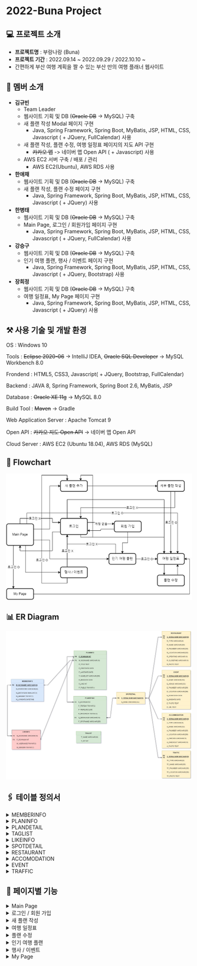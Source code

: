 # 2022-Buna Project

## 💻 프로젝트 소개
- **프로젝트명** : 부랑나랑 (Buna)
- **프로젝트 기간** : 2022.09.14 ~ 2022.09.29 / 2022.10.10 ~
- 간편하게 부산 여행 계획을 짤 수 있는 부산 만의 여행 플래너 웹사이트

## 👀 멤버 소개
- **김규빈**
	- Team Leader
	- 웹사이트 기획 및 DB (~~Oracle DB~~ -> MySQL) 구축
	- 새 플랜 작성 Modal 페이지 구현
		- Java, Spring Framework, Spring Boot, MyBatis, JSP, HTML, CSS, Javascript ( + JQuery, FullCalendar) 사용
	- 새 플랜 작성, 플랜 수정, 여행 일정표 페이지의 지도 API 구현
		- ~~카카오 맵~~ -> 네이버 맵 Open API ( + Javascript) 사용
	- AWS EC2 서버 구축 / 배포 / 관리
	    - AWS EC2(Ubuntu), AWS RDS 사용
- **한애채**
	- 웹사이트 기획 및 DB (~~Oracle DB~~ -> MySQL) 구축
	- 새 플랜 작성, 플랜 수정 페이지 구현
		- Java, Spring Framework, Spring Boot, MyBatis, JSP, HTML, CSS, Javascript ( + JQuery) 사용 
- **한병태**
	- 웹사이트 기획 및 DB (~~Oracle DB~~ -> MySQL) 구축
	- Main Page, 로그인 / 회원가입 페이지 구현
		-  Java, Spring Framework, Spring Boot, MyBatis, JSP, HTML, CSS, Javascript ( + JQuery, FullCalendar) 사용
- **강승구**
	-  웹사이트 기획 및 DB (~~Oracle DB~~ -> MySQL) 구축
	-  인기 여행 플랜, 행사 / 이벤트 페이지 구현
		-  Java, Spring Framework, Spring Boot, MyBatis, JSP, HTML, CSS, Javascript ( + JQuery, Bootstrap) 사용
- **장희정**
	- 웹사이트 기획 및 DB (~~Oracle DB~~ -> MySQL) 구축
	- 여행 일정표, My Page 페이지 구현
		-  Java, Spring Framework, Spring Boot, MyBatis, JSP, HTML, CSS, Javascript ( + JQuery) 사용

## ⚒ 사용 기술 및 개발 환경
OS : Windows 10

Tools : ~~Eclipse 2020-06~~ -> IntelliJ IDEA, ~~Oracle SQL Developer~~ -> MySQL Workbench 8.0

Frondend : HTML5, CSS3, Javascript( + JQuery, Bootstrap, FullCalendar)

Backend : JAVA 8, Spring Framework, Spring Boot 2.6, MyBatis, JSP

Database : ~~Oracle XE 11g~~ -> MySQL 8.0

Build Tool : ~~Maven~~ -> Gradle

Web Application Server : Apache Tomcat 9

Open API : ~~카카오 지도 Open API~~ -> 네이버 맵 Open API

Cloud Server : AWS EC2 (Ubuntu 18.04), AWS RDS (MySQL)

## 📐 Flowchart
<img src="./images/flowchart.jpg">

## 📊 ER Diagram
<img src="./images/erd.jpg">

## 🖇 테이블 정의서
<details>
<summary>MEMBERINFO</summary>
<div markdown="1">
<img src="./images/table1.JPG">
</div>
</details>
<details>
<summary>PLANINFO</summary>
<div markdown="1">
<img src="./images/table2.JPG">
</div>
</details>
<details>
<summary>PLANDETAIL</summary>
<div markdown="1">
<img src="./images/table3.JPG">
</div>
</details>
<details>
<summary>TAGLIST</summary>
<div markdown="1">
<img src="./images/table4.JPG">
</div>
</details>
<details>
<summary>LIKEINFO</summary>
<div markdown="1">
<img src="./images/table9.JPG">
</div>
</details>
<details>
<summary>SPOTDETAIL</summary>
<div markdown="1">
<img src="./images/table5.JPG">
</div>
</details>
<details>
<summary>RESTAURANT</summary>
<div markdown="1">
<img src="./images/table6.JPG">
</div>
</details>
<details>
<summary>ACCOMODATION</summary>
<div markdown="1">
<img src="./images/table8.JPG">
</div>
</details>
<details>
<summary>EVENT</summary>
<div markdown="1">
<img src="./images/table7.JPG">
</div>
</details>
<details>
<summary>TRAFFIC</summary>
<div markdown="1">
<img src="./images/table10.JPG">
</div>
</details>

## 📑 페이지별 기능
<details>
<summary>Main Page</summary>
<div markdown="1">
<img src="./images/mainpage.jpg">
<p>▣ 로그인한 회원이 이미 작성한 플랜이 있을 경우, 여행일까지의 D-Day를 표시</p>
<p>▣ 여행 혼잡도 캘린더를 이용해 상대적으로 여유로운 여행 날짜 선택을 도움</p>
<p>▶ 날짜별 모든 회원의 플랜 수를 이용해 기준별로 세 가지 색상으로 표시</p>
</div>
</details>
<details>
<summary>로그인 / 회원 가입</summary>
<div markdown="1">
<img src="./images/login.jpg"><img src="./images/signup.jpg">
</div>
</details>
<details>
<summary>새 플랜 작성</summary>
<div markdown="1">
<img src="./images/newplan2.jpg"><img src="./images/newplan1.jpg">
<p>▣ 원하는 여행 날짜를 드래그하면 날짜 입력란에 자동으로 입력</p>
<p>▣ 추천 태그를 이용한 간편한 태그 추가 가능</p>
<p>▣ 부산의 교통, 숙소, 맛집, 행사 등을 클릭만으로 편리한 플랜 작성 가능</p>
<p>▣ 일자별로 장소 추가, 삭제 가능</p>
<p>▣ 장소 간의 순서 변경 가능</p>
<p>▣ 원하는 장소 검색 가능</p>
<p>▣ 장소를 선택하면 지도에 마커가 찍히면서 장소 간의 경로를 제공해 대략적인 이동 거리 파악 가능</p>
<p>▣ 작성 완료 시 인기 공유 플랜 페이지에 공개 여부 확인 후 자동 등록</p>
</div>
</details>
<details>
<summary>여행 일정표</summary>
<div markdown="1">
<img src="./images/detail.jpg">
<p>▣ 플랜 작성 결과 를 일자별로 도식화하여 한 눈에 볼 수 있게 표시</p>
<p>▣ 인기 공유 플랜에서 선택된 일정의 경우 내 플랜으로 가져오기 기능 활성화</p>
<p>▣ 선택한 플랜 장소들의 최종 경로를 지도에 표시</p>
<p>▣ 추천 기능을 통해 인기 공유 플랜의 순위에 반영</p>
</div>
</details>
<details>
<summary>플랜 수정</summary>
<div markdown="1">
<img src="./images/planedit1.jpg"><img src="./images/planedit2.jpg">
<p>▣ 작성된 플랜 수정 가능</p>
<p>▣ 이미 등록된 장소의 경로를 미리 표시</p>
<p>▣ 날짜를 수정할 경우 장소가 바뀔 확률이 높기 때문에 등록된 장소를 전체 삭제하여 선택의 편의성 제공</p>
</div>
</details>
<details>
<summary>인기 여행 플랜</summary>
<div markdown="1">
<img src="./images/bestplan.jpg">
<p>▣ 추천 수가 높은 TOP 3 여행 플랜을 상단에 표시</p>
<p>▣ 회원이 등록한 플랜들을 리스트화하여 표시</p>
<p>▣ 인기 등록 태그별, 추천 수별 플랜 조회 가능</p>
<p>▣ 인기 있는 플랜을 선택해 내 플랜으로 커스터 마이징 가능</p>
</div>
</details>
<details>
<summary>행사 / 이벤트</summary>
<div markdown="1">
<img src="./images/event.jpg">
<p>▣ 부산에서 열리는 행사들을 월별로 조회 가능</p>
<p>▣ 행사 사진을 클릭할 경우 행사별 공식 사이트로 이동</p>
<p>▣ 내 플랜에 추가 버튼을 클릭 시 새 플랜 작성 페이지로 넘어가 행사를 기준으로 플랜을 작성할 수 있도록 유도</p>
</div>
</details><details>
<summary>My Page</summary>
<div markdown="1">
<img src="./images/mypage1.jpg"><img src="./images/mypage2.jpg">
<p>▣ 자신이 쓴 플랜 목록 조회 가능</p>
<p>▣ 자세히 보기 버튼을 통해 여행 일정표 페이지로 넘어가 자세한 플랜 정보 열람 가능</p>
<p>▣ 일정 공개 / 비공개 버튼을 통해 인기 여행 플랜 리스트에 공개 여부 설정 가능</p>
<p>▣ 등록한 일정 삭제 가능</p>
<p>▣ 회원 정보 수정 및 회원 탈퇴 가능</p>
</div>
</details>

